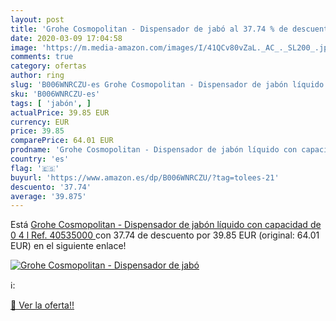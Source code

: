 ```yaml
---
layout: post
title: 'Grohe Cosmopolitan - Dispensador de jabó al 37.74 % de descuento'
date: 2020-03-09 17:04:58
image: 'https://m.media-amazon.com/images/I/41QCv80vZaL._AC_._SL200_.jpg'
comments: true
category: ofertas
author: ring
slug: 'B006WNRCZU-es Grohe Cosmopolitan - Dispensador de jabón líquido con...'
sku: 'B006WNRCZU-es'
tags: [ 'jabón', ]
actualPrice: 39.85 EUR
currency: EUR
price: 39.85
comparePrice: 64.01 EUR
prodname: 'Grohe Cosmopolitan - Dispensador de jabón líquido con capacidad de 0 4 l  Ref. 40535000 '
country: 'es'
flag: '🇪🇸'
buyurl: 'https://www.amazon.es/dp/B006WNRCZU/?tag=tolees-21'
descuento: '37.74'
average: '39.875'
---
```


Está [Grohe Cosmopolitan - Dispensador de jabón líquido con capacidad de 0 4 l  Ref. 40535000 ](https://www.amazon.es/dp/B006WNRCZU/?tag=tolees-21) con 37.74 de descuento por 39.85 EUR (original: 64.01 EUR) en el siguiente enlace!

[![Grohe Cosmopolitan - Dispensador de jabó](https://m.media-amazon.com/images/I/41QCv80vZaL._AC_._SL200_.jpg)](https://www.amazon.es/dp/B006WNRCZU/?tag=tolees-21)

ℹ️:


[🛒 Ver la oferta!!](https://www.amazon.es/dp/B006WNRCZU/?tag=tolees-21)
